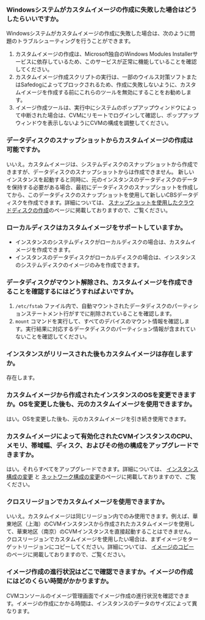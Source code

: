 ### Windowsシステムがカスタムイメージの作成に失敗した場合はどうしたらいいですか。

Windowsシステムがカスタムイメージの作成に失敗した場合は、次のように問題のトラブルシューティングを行うことができます。
1. カスタムイメージの作成は、Microsoft独自のWindows Modules Installerサービスに依存しているため、このサービスが正常に機能していることを確認してください。
2. カスタムイメージ作成スクリプトの実行は、一部のウイルス対策ソフトまたはSafedogによってブロックされるため、作成に失敗しないように、カスタムイメージを作成する前にこれらのツールを無効にすることをお勧めします。
3. イメージ作成ツールは、実行中にシステムのポップアップウィンドウによって中断された場合は、CVMにリモートでログインして確認し、ポップアップウィンドウを表示しないようにCVMの構成を調整してください。

### データディスクのスナップショットからカスタムイメージの作成は可能ですか。
いいえ。カスタムイメージは、システムディスクのスナップショットから作成できますが、データディスクのスナップショットからは作成できません。
新しいインスタンスを起動すると同時に、元のインスタンスのデータディスクのデータを保持する必要がある場合、最初にデータディスクのスナップショットを作成してから、このデータディスクのスナップショットを使用して新しいCBSデータディスクを作成できます。詳細については、 [スナップショットを使用したクラウドディスクの作成](https://intl.cloud.tencent.com/document/product/362/5757)のページに掲載しておりますので、ご覧ください。

### ローカルディスクはカスタムイメージをサポートしていますか。
- インスタンスのシステムディスクがローカルディスクの場合は、カスタムイメージを作成できます。
- インスタンスのデータディスクがローカルディスクの場合は、インスタンスのシステムディスクのイメージのみを作成できます。

### データディスクがマウント解除され、カスタムイメージを作成できることを確認するにはどうすればよいですか。
1.  `/etc/fstab` ファイル内で、自動マウントされたデータディスクのパーティションステートメント行がすでに削除されていることを確認します。
2.  `mount` コマンドを実行して、すべてのデバイスのマウント情報を確認します。実行結果に対応するデータディスクのパーティション情報が含まれていないことを確認してください。

### インスタンスがリリースされた後もカスタムイメージは存在しますか。
存在します。

### カスタムイメージから作成されたインスタンスのOSを変更できますか。OSを変更した後も、元のカスタムイメージを使用できますか。
はい。OSを変更した後も、元のカスタムイメージを引き続き使用できます。


### カスタムイメージによって有効化されたCVMインスタンスのCPU、メモリ、帯域幅、ディスク、およびその他の構成をアップグレードできますか。
はい。それらすべてをアップグレードできます。詳細については、 [インスタンス構成の変更](https://intl.cloud.tencent.com/document/product/213/2178) と [ネットワーク構成の変更](https://intl.cloud.tencent.com/document/product/213/15517)のページに掲載しておりますので、ご覧ください。

### クロスリージョンでカスタムイメージを使用できますか。
いいえ。カスタムイメージは同じリージョン内でのみ使用できます。例えば、華東地区（上海）のCVMインスタンスから作成されたカスタムイメージを使用して、華東地区（南京）のCVMインスタンスを直接起動することはできません。
クロスリージョンでカスタムイメージを使用したい場合は、まずイメージをターゲットリージョンにコピーしてください。詳細については、 [イメージのコピー](https://intl.cloud.tencent.com/document/product/213/4943)のページに掲載しておりますので、ご覧ください。

### イメージ作成の進行状況はどこで確認できますか。イメージの作成にはどのくらい時間がかかりますか。
CVMコンソールのイメージ管理画面でイメージ作成の進行状況を確認できます。イメージの作成にかかる時間は、インスタンスのデータのサイズによって異なります。


